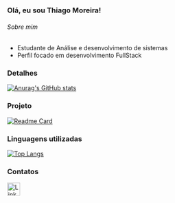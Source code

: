 ### Olá, eu sou Thiago Moreira!

###### Sobre mim
- Estudante de Análise e desenvolvimento de sistemas
- Perfil focado em desenvolvimento FullStack

### Detalhes
[![Anurag's GitHub stats](https://github-readme-stats.vercel.app/api?username=ThiagoMoreira2356&show_icons=true&theme=dark)](https://github.com/anuraghazra/github-readme-stats)

### Projeto

[![Readme Card](https://github-readme-stats.vercel.app/api/pin/?username=ThiagoMoreira2356&repo=Tik-tok-Projeto-Clone&theme=dark)](https://github.com/anuraghazra/github-readme-stats)

### Linguagens utilizadas

[![Top Langs](https://github-readme-stats.vercel.app/api/top-langs/?username=ThiagoMoreira2356&layout=compact)](https://github.com/anuraghazra/github-readme-stats)

### Contatos

[<img src='https://img.shields.io/badge/LinkedIn-0077B5?style=for-the-badge&logo=linkedin&logoColor=white' alt='Linkedin' height='30'>](https://www.linkedin.com/in/thiago-moreira-a7b604198/)
